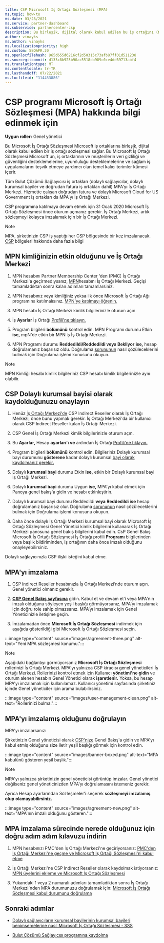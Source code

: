 ```yaml
---
title: CSP Microsoft İş Ortağı Sözleşmesi (MPA)
ms.topic: how-to
ms.date: 03/23/2021
ms.service: partner-dashboard
ms.subservice: partnercenter-csp
description: Bu birleşik, dijital olarak kabul edilen bu iş ortağını (MPA) imzalamak ve doğrulamak için Microsoft CSP Microsoft İş Ortağı Sözleşmesi hakkında bilgi edinebilirsiniz.
author: vinayks
ms.author: vinayks
ms.localizationpriority: high
ms.custom: SEOAPR.20
ms.openlocfilehash: 965d655d6216cf2d50315c73afb87ff01d511238
ms.sourcegitcommit: d133c8b923b90ac5518cb989c0ce4dd69713abf4
ms.translationtype: MT
ms.contentlocale: tr-TR
ms.lasthandoff: 07/22/2021
ms.locfileid: "114433886"
---
```

# <a name="learn-about-the-microsoft-partner-agreement-mpa-for-csp-program-partners"></a>CSP programı Microsoft İş Ortağı Sözleşmesi (MPA) hakkında bilgi edinmek için

**Uygun roller:** Genel yönetici

Bu Microsoft İş Ortağı Sözleşmesi Microsoft iş ortaklarına birleşik, dijital olarak kabul edilen bir iş ortağı sözleşmesi sağlar. Bu Microsoft İş Ortağı Sözleşmesi Microsoft'un, iş ortaklarının ve müşterilerin veri gizliliği ve güvenliğini desteklemelerine, uyumluluğu desteklemelerine ve sağlam iş uygulamalarını teşvik etmeye yardımcı olan temel kalıcı terimler kümesi içerir.

Tüm Bulut Çözümü Sağlayıcısı iş ortakları (dolaylı sağlayıcılar, dolaylı kurumsal bayiler ve doğrudan fatura iş ortakları dahil) MPA'yı İş Ortağı Merkezi. Hizmette çalışan doğrudan fatura ve dolaylı Microsoft Cloud for US Government iş ortakları da MPA'yı İş Ortağı Merkezi.

CSP programına katılmaya devam etmek için 31 Ocak 2020 Microsoft İş Ortağı Sözleşmesi önce oturum açmanız gerekir. İş Ortağı Merkezi, artık sözleşmeyi kolayca imzalamak için bir İş Ortağı Merkezi.

>[!NOTE]
>MPA, şirketinizin CSP iş yaptığı her CSP bölgesinde bir kez imzalanacak. [CSP](regional-authorization-overview.md) bölgeleri hakkında daha fazla bilgi 

## <a name="verify-your-mpn-id-is-active-and-migrated-to-partner-center"></a>MPN kimliğinizin etkin olduğunu ve İş Ortağı Merkezi

1. MPN hesabını Partner Membership Center 'den (PMC) İş Ortağı Merkezi'a geçirmedıysanız, [MPN](./partner-membership-center-retirement-faq.md)hesabını İş Ortağı Merkezi. Geçişi tamamladıktan sonra kalan adımları tamamlarsiniz. 

1. MPN hesabınız veya kimliğiniz yoksa ilk önce Microsoft İş Ortağı Ağı programına katılmalısınız. [MPN'ye katılmayı öğrenin.](mpn-create-a-partner-center-account.md)

1. MPN hesabı İş Ortağı Merkezi kimlik bilgilerinizle oturum açın.
 
1. İş **Ayarlar** İş Ortağı [Profili'ne tıklayın.](https://partner.microsoft.com/pcv/accountsettings/connectedpartnerprofile)

1. Program bilgileri **bölümünü** kontrol edin. MPN Programı durumu Etkin **ise,** mpN'de etkin bir MPN iş İş Ortağı Merkezi.
 
1. MPN Programı durumu **Reddedildi/Reddedildi veya Bekliyor** **ise,** hesap doğrulamanız başarısız oldu. Doğrulama [sorununun](verification-responses.md) nasıl çözüleceklerini bulmak için Doğrulama işlemi konusunu okuyun.



>[!NOTE]
>MPN Kimliği hesabı kimlik bilgileriniz CSP hesabı kimlik bilgilerinizle aynı olabilir.

## <a name="confirm-you-are-enrolled-as-a-csp-indirect-reseller"></a>CSP Dolaylı kurumsal bayisi olarak kaydolduğunuzu onaylayın

1. Henüz [İş Ortağı Merkezi'de](indirect-reseller-tasks-in-partner-center.md) CSP Indirect Reseller olarak İş Ortağı Merkezi, önce bunu yapmak gerekir. İş Ortağı Merkezi'da bir kullanıcı olarak CSP Indirect Reseller kalan İş Ortağı Merkezi.

1. CSP Genel İş Ortağı Merkezi kimlik bilgilerinizle oturum açın.

1. Bu **Ayarlar,** Hesap **ayarları'ı ve** ardından İş Ortağı [Profili'ne tıklayın.](https://partner.microsoft.com/pcv/accountsettings/partnerprofile)

1. Program bilgileri **bölümünü** kontrol edin. Bilgileriniz Dolaylı kurumsal bayi durumunu **gösterene** kadar dolaylı kurumsal [bayi olarak kaydolmanız gerekir.](indirect-reseller-tasks-in-partner-center.md)

1. Dolaylı  **kurumsal bayi** durumu Etkin **ise,** etkin bir Dolaylı kurumsal bayi İş Ortağı Merkezi.
 
4. Dolaylı **kurumsal bayi** durumu Uygun **ise,** MPA'yı kabul etmek için Panoya genel bakış'a gidin ve hesabı etkinleştirin. [](https://partner.microsoft.com/pcv/dashboard/overview)
 
1. Dolaylı kurumsal bayi durumu Reddedildi **veya** **Reddedildi ise** hesap doğrulamanız başarısız olur. Doğrulama [sorununun](verification-responses.md) nasıl çözüleceklerini bulmak için Doğrulama işlemi konusunu okuyun.

1. Daha önce dolaylı İş Ortağı Merkezi kurumsal bayi olarak Microsoft İş Ortağı Sözleşmesi Genel Yönetici kimlik bilgilerini kullanarak İş Ortağı Merkezi panosuna genel bakış bilgilerini kabul edin. CsP Genel Bakış Microsoft İş Ortağı Sözleşmesi İş Ortağı [](https://partner.microsoft.com/pcv/accountsettings/partnerprofile) profili **Programı** bilgilerinden veya başlık bildiriminden, iş ortağının daha önce imzalı olduğunu onayleyebilirsiniz.

Dolaylı sağlayıcınızla CSP ilişki isteğini kabul etme.

## <a name="sign-the-mpa"></a>MPA'yı imzalama

1. CSP Indirect Reseller hesabınızla İş Ortağı Merkezi’nde oturum açın. Genel yönetici olmanız gerekir.
1. **[CSP Genel Bakış sayfasına](https://partner.microsoft.com/pcv/dashboard/overview)** gidin.  Kabul et ve devam  et'i veya MPA'nın imzalı olduğunu söyleyen yeşil başlığı görmüyorsanız, MPA'yı imzalamak için doğru role sahip olmazsanız. MPA’yı imzalamak için Genel Yöneticinizle iletişime geçin.

1. İmzalamadan önce **Microsoft İş Ortağı Sözleşmesi** indirmek için aşağıda gösterildiği gibi Microsoft İş Ortağı Sözleşmesi seçin.

:::image type="content" source="images/agreement-three.png" alt-text="Yeni MPA sözleşmesi konumu.":::

>[!NOTE]
>Aşağıdaki bağlantıyı görmüyorsanız **Microsoft İş Ortağı Sözleşmesi** rollerinizi İş Ortağı Merkezi. MPA'yı yalnızca CSP kiracısı genel yöneticileri İş Ortağı Merkezi. Rollerinizi kontrol etmek için Kullanıcı **yönetimi'ne gidin** ve oturum alenen hesabın Genel Yönetici olarak **işaretlenir.** Yoksa, bu hesap MPA'yı imzalamak için kullanılamaz. Kullanıcı yönetimi sayfasında şirketiniz içinde Genel yöneticiler için arama bulabilirsiniz.

:::image type="content" source="images/user-management-clean.png" alt-text="Rollerinizi bulma.":::

## <a name="verify-that-you-have-signed-the-mpa"></a>MPA'yı imzalamış olduğunu doğrulayın

MPA'yı imzalarsanız:

 Şirketinizin Genel yöneticisi olarak [CSP'nize](https://partner.microsoft.com/pcv/dashboard/overview) Genel Bakış'a gidin ve MPA'yı kabul etmiş olduğunu size iletir yeşil başlığı görmek için kontrol edin.

 
:::image type="content" source="images/banner-boxed.png" alt-text="MPA kabulünü gösteren yeşil başlık.":::

>[!NOTE]
>MPA'yı yalnızca şirketinizin genel yöneticisi görüntüp imzalar. Genel yönetici değilseniz genel yöneticinizden MPA'yı doğrulamasını istemeniz gerekir.

Ayrıca Hesap ayarlarından Sözleşmeler'i seçerek **sözleşmeyi imzalamış olup** **olamayabilirsiniz.**

:::image type="content" source="images/agreement-new.png" alt-text="MPA'nın imzalı olduğunu gösteren.":::


## <a name="download-the-step-by-step-guide-thats-right-for-where-you-are-in-the-mpa-signing-process"></a>MPA imzalama sürecinde nerede olduğunuz için doğru adım adım kılavuzu indirin

1. MPN hesabınızı PMC'den İş Ortağı Merkezi'ne geçiriyorsanız: [PMC'den İş Ortağı Merkezi'ne geçme ve Microsoft İş Ortağı Sözleşmesi'ni kabul etme](https://assetsprod.microsoft.com/mpn/migrate-pmc-pc-mpa-guide.pptx)

2. İş Ortağı Merkezi'ne CSP Indirect Reseller olarak kaydolmak istiyorsanız: [MPN üyelerini ekleme ve Microsoft İş Ortağı Sözleşmesi](https://assetsprod.microsoft.com/mpn/onboard-pc-csp-mpn-mpa-guide.pptx)

3. Yukarıdaki 1 veya 2 numaralı adımları tamamladıktan sonra İş Ortağı Merkezi'nden MPA durumunuzu doğrulamak için: [Microsoft İş Ortağı Sözleşmesi kabul durumunu doğrulama](https://assetsprod.microsoft.com/mpn/verify-mpa-acceptance-status.pptx)
 
## <a name="next-steps"></a>Sonraki adımlar

- [Dolaylı sağlayıcıların kurumsal bayilerinin kurumsal bayileri benimsemelerine nasıl Microsoft İş Ortağı Sözleşmesi - SSS](mpa-indirect-provider-faq.yml)

- [Bulut Çözümü Sağlayıcısı programına kaydolma](indirect-reseller-tasks-in-partner-center.md)